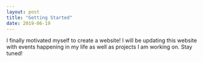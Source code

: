 ```yaml
---
layout: post
title: "Getting Started"
date: 2019-06-19
---
```


I finally motivated myself to create a website! I will be updating this website with events happening in my life as well as projects I am working on. Stay tuned!
